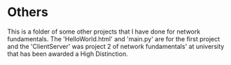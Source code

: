 # Others
This is a folder of some other projects that I have done for network fundamentals. 
The 'HelloWorld.html' and 'main.py' are for the first project and the 'ClientServer' was project 2 of network fundamentals' at university that has been awarded a High Distinction.
